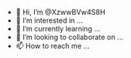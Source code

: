 - 👋 Hi, I’m @XzwwBVw4S8H
- 👀 I’m interested in ...
- 🌱 I’m currently learning ...
- 💞️ I’m looking to collaborate on ...
- 📫 How to reach me ...

<!---
XzwwBVw4S8H/XzwwBVw4S8H is a ✨ special ✨ repository because its `README.md` (this file) appears on your GitHub profile.
You can click the Preview link to take a look at your changes.
--->
